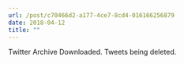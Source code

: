 ```yaml
---
url: /post/c70466d2-a177-4ce7-8cd4-016166256879
date: 2018-04-12
title: ""
---
```


Twitter Archive Downloaded. Tweets being deleted. 

